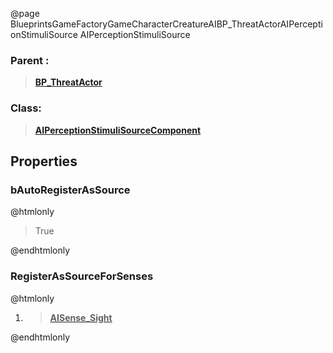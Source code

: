 @page BlueprintsGameFactoryGameCharacterCreatureAIBP_ThreatActorAIPerceptionStimuliSource AIPerceptionStimuliSource
### Parent :
<b><a href="_blueprints_game_factory_game_character_creature_a_i_b_p__threat_actor.html"><blockquote>BP_ThreatActor</blockquote></a></b>
### Class:
<b><a href="_class_script_a_i_perception_stimuli_source_component.html"><blockquote>AIPerceptionStimuliSourceComponent</blockquote></a></b>
## Properties
### bAutoRegisterAsSource
@htmlonly
<blockquote>True</blockquote>
@endhtmlonly

### RegisterAsSourceForSenses
@htmlonly
<ol>
<li>
<b><a href="_class_script_a_i_sense__sight.html"><blockquote>AISense_Sight</blockquote></a></b>
</li>
</ol>
@endhtmlonly

